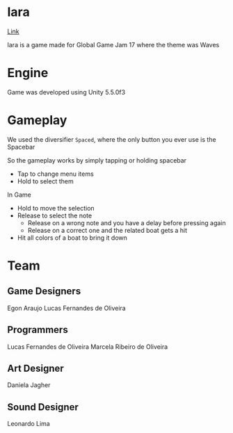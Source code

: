 # Iara

[Link](https://v3.globalgamejam.org/2017/games/iara)

Iara is a game made for Global Game Jam 17 where the theme was Waves

# Engine

Game was developed using Unity 5.5.0f3

# Gameplay

We used the diversifier `Spaced`, where the only button you ever use is the Spacebar

So the gameplay works by simply tapping or holding spacebar

* Tap to change menu items
* Hold to select them

In Game

* Hold to move the selection
* Release to select the note
  * Release on a wrong note and you have a delay before pressing again
  * Release on a correct one and the related boat gets a hit
* Hit all colors of a boat to bring it down

# Team

## Game Designers
Egon Araujo
Lucas Fernandes de Oliveira

## Programmers
Lucas Fernandes de Oliveira
Marcela Ribeiro de Oliveira

## Art Designer
Daniela Jagher

## Sound Designer
Leonardo Lima


